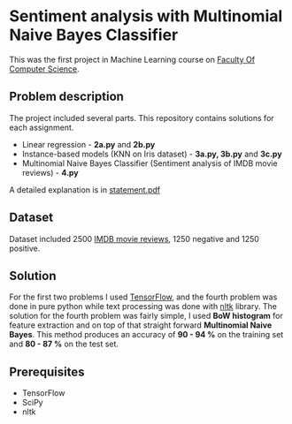 # Sentiment analysis with Multinomial Naive Bayes Classifier

This was the first project in Machine Learning course on [Faculty Of Computer Science](https://raf.edu.rs/).

## Problem description

The project included several parts. This repository contains solutions for each assignment. 

- Linear regression - **2a.py** and **2b.py**
- Instance-based models (KNN on Iris dataset) - **3a.py, 3b.py** and **3c.py**
- Multinomial Naive Bayes Classifier (Sentiment analysis of IMDB movie reviews) - **4.py**

A detailed explanation is in [statement.pdf](https://github.com/mmilunovic/ml-homework/blob/master/statement.pdf)

## Dataset

Dataset included 2500 [IMDB movie reviews](https://www.kaggle.com/iarunava/imdb-movie-reviews-dataset), 1250 negative and 1250 positive. 

## Solution

For the first two problems I used [TensorFlow](http://tensorflow.org), and the fourth problem was done in pure python while text processing was done with [nltk](http://www.nltk.org) library. The solution for the fourth problem was fairly simple, I used **BoW histogram** for feature extraction and on top of that straight forward **Multinomial Naive Bayes**. This method produces an accuracy of **90 - 94 %** on the training set and **80 - 87 %** on the test set.

## Prerequisites

- TensorFlow
- SciPy
- nltk


